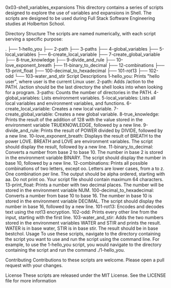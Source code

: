 0x03-shell_variables_expansions
This directory contains a series of scripts designed to explore the use of variables and expansions in Shell. The scripts are designed to be used during Full Stack Software Engineering studies at Holberton School.

Directory Structure
The scripts are named numerically, with each script serving a specific purpose:

.
├── 1-hello_you
├── 2-path
├── 3-paths
├── 4-global_variables
├── 5-local_variables
├── 6-create_local_variable
├── 7-create_global_variable
├── 8-true_knowledge
├── 9-divide_and_rule
├── 10-love_exponent_breath
├── 11-binary_to_decimal
├── 12-combinations
├── 13-print_float
├── 100-decimal_to_hexadecimal
├── 101-rot13
├── 102-odd
└── 103-water_and_stir
Script Descriptions
1-hello_you: Prints "hello user", where user is the current Linux user.
2-path: Adds /action to the PATH. /action should be the last directory the shell looks into when looking for a program.
3-paths: Counts the number of directories in the PATH.
4-global_variables: Lists environment variables.
5-local_variables: Lists all local variables and environment variables, and functions.
6-create_local_variable: Creates a new local variable.
7-create_global_variable: Creates a new global variable.
8-true_knowledge: Prints the result of the addition of 128 with the value stored in the environment variable TRUEKNOWLEDGE, followed by a new line.
9-divide_and_rule: Prints the result of POWER divided by DIVIDE, followed by a new line.
10-love_exponent_breath: Displays the result of BREATH to the power LOVE. BREATH and LOVE are environment variables. The script should display the result, followed by a new line.
11-binary_to_decimal: Converts a number from base 2 to base 10. The number in base 2 is stored in the environment variable BINARY. The script should display the number in base 10, followed by a new line.
12-combinations: Prints all possible combinations of two letters, except oo. Letters are lower cases, from a to z. One combination per line. The output should be alpha ordered, starting with aa. Do not print oo. Your script file should contain maximum 64 characters.
13-print_float: Prints a number with two decimal places. The number will be stored in the environment variable NUM.
100-decimal_to_hexadecimal: Converts a number from base 10 to base 16. The number in base 10 is stored in the environment variable DECIMAL. The script should display the number in base 16, followed by a new line.
101-rot13: Encodes and decodes text using the rot13 encryption.
102-odd: Prints every other line from the input, starting with the first line.
103-water_and_stir: Adds the two numbers stored in the environment variables WATER and STIR and prints the result. WATER is in base water, STIR is in base stir. The result should be in base bestchol.
Usage
To use these scripts, navigate to the directory containing the script you want to use and run the script using the command line. For example, to use the 1-hello_you script, you would navigate to the directory containing the script and run the command ./1-hello_you.

Contributing
Contributions to these scripts are welcome. Please open a pull request with your changes.

License
These scripts are released under the MIT License. See the LICENSE file for more information
